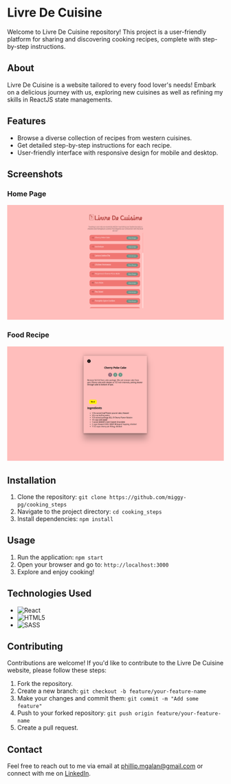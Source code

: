 # Livre De Cuisine

Welcome to Livre De Cuisine repository! This project is a user-friendly platform for sharing and discovering cooking recipes, complete with step-by-step instructions.

## About

Livre De Cuisine is a website tailored to every food lover's needs! Embark on a delicious journey with us, exploring new cuisines as well as refining my skills in ReactJS state managements.

## Features

- Browse a diverse collection of recipes from western cuisines.
- Get detailed step-by-step instructions for each recipe.
- User-friendly interface with responsive design for mobile and desktop.

<!-- ## Demo

Check out the live demo of the Livre De Cuisine Website: [Demo Link](https://www.cookingstepwebsite.com) -->

## Screenshots

### Home Page

![Homepage](screenshots/home_page.png)

### Food Recipe

![Recipe Details](screenshots/food_recipe.png)

## Installation

1. Clone the repository: `git clone https://github.com/miggy-pg/cooking_steps`
2. Navigate to the project directory: `cd cooking_steps`
3. Install dependencies: `npm install`

## Usage

1. Run the application: `npm start`
2. Open your browser and go to: `http://localhost:3000`
3. Explore and enjoy cooking!

## Technologies Used

- ![React](https://img.shields.io/badge/-React-61DAFB?logo=react&logoColor=white&style=flat-square)
- ![HTML5](https://img.shields.io/badge/-HTML5-E34F26?logo=html5&logoColor=white&style=flat-square)
- ![SASS](https://img.shields.io/badge/-SASS-CC6699?logo=sass&logoColor=white&style=flat-square)

## Contributing

Contributions are welcome! If you'd like to contribute to the Livre De Cuisine website, please follow these steps:

1. Fork the repository.
2. Create a new branch: `git checkout -b feature/your-feature-name`
3. Make your changes and commit them: `git commit -m "Add some feature"`
4. Push to your forked repository: `git push origin feature/your-feature-name`
5. Create a pull request.

## Contact

Feel free to reach out to me via email at phillip.mgalan@gmail.com or connect with me on [LinkedIn](https://www.linkedin.com/in/migui-galan/).
